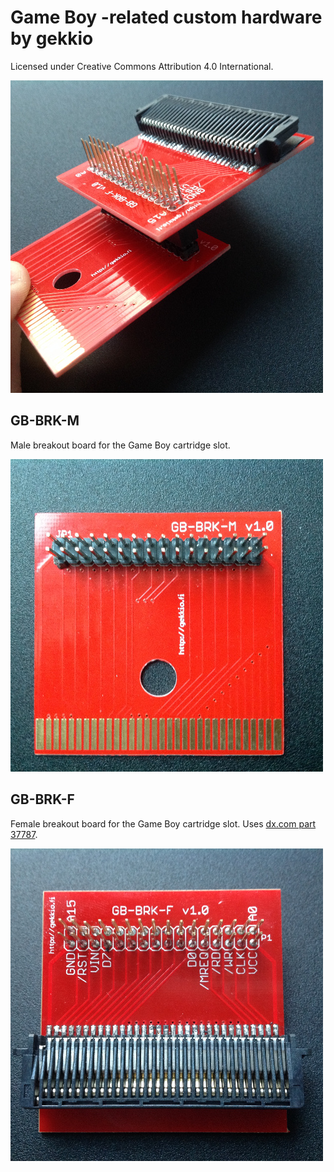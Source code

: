 # Game Boy -related custom hardware by gekkio
Licensed under Creative Commons Attribution 4.0 International.

![GB-BRK-M v1.0 + GB-BRK-F v1.0](F+M-v1.0.jpg)

## GB-BRK-M

Male breakout board for the Game Boy cartridge slot.

![GB-BRK-M v1.0 assembled](GB-BRK-M-v1.0.jpg)

## GB-BRK-F

Female breakout board for the Game Boy cartridge slot. Uses [dx.com part 37787](http://www.dx.com/p/repair-parts-replacement-gba-game-cart-slot-for-nds-lite-37787).

![GB-BRK-F v1.0 assembled](GB-BRK-F-v1.0.jpg)
